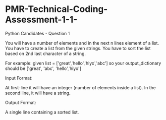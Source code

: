 # PMR-Technical-Coding-Assessment-1-1-

Python Candidates - Question 1

You will have a number of elements and in the next n lines element of a list. You have to create a list from the given strings. You have to sort the list based on 2nd last character of a string.

For example: given list = ['great','hello','hiyo','abc'] so your output_dictionary should be ['great', 'abc', 'hello','hiyo']

Input Format:

At first-line it will have an integer (number of elements inside a list). In the second line, it will have a string.

Output Format:

A single line containing a sorted list.
